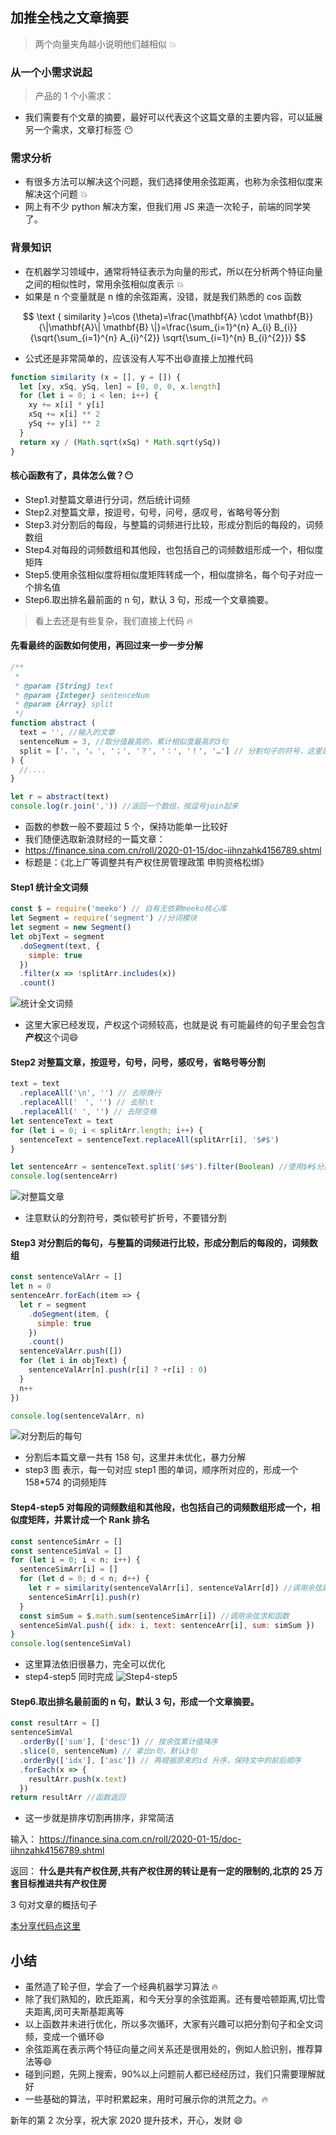 ## 加推全栈之文章摘要

> 两个向量夹角越小说明他们越相似 💥

### 从一个小需求说起

> 产品的 1 个小需求：

- 我们需要有个文章的摘要，最好可以代表这个这篇文章的主要内容，可以延展另一个需求，文章打标签 😶

### 需求分析

- 有很多方法可以解决这个问题，我们选择使用余弦距离，也称为余弦相似度来解决这个问题 💥
- 网上有不少 python 解决方案，但我们用 JS 来造一次轮子，前端的同学笑了。

### 背景知识

- 在机器学习领域中，通常将特征表示为向量的形式，所以在分析两个特征向量之间的相似性时，常用余弦相似度表示 💥
- 如果是 n 个变量就是 n 维的余弦距离，没错，就是我们熟悉的 cos 函数

$$
\text { similarity }=\cos (\theta)=\frac{\mathbf{A} \cdot \mathbf{B}}{\|\mathbf{A}\| \mathbf{B} \|}=\frac{\sum_{i=1}^{n} A_{i} B_{i}}{\sqrt{\sum_{i=1}^{n} A_{i}^{2}} \sqrt{\sum_{i=1}^{n} B_{i}^{2}}}
$$

- 公式还是非常简单的，应该没有人写不出:smile:直接上加推代码

```javascript
function similarity (x = [], y = []) {
  let [xy, xSq, ySq, len] = [0, 0, 0, x.length]
  for (let i = 0; i < len; i++) {
    xy += x[i] * y[i]
    xSq += x[i] ** 2
    ySq += y[i] ** 2
  }
  return xy / (Math.sqrt(xSq) * Math.sqrt(ySq))
}
```

#### 核心函数有了，具体怎么做？😶

- Step1.对整篇文章进行分词，然后统计词频
- Step2.对整篇文章，按逗号，句号，问号，感叹号，省略号等分割
- Step3.对分割后的每段，与整篇的词频进行比较，形成分割后的每段的，词频数组
- Step4.对每段的词频数组和其他段，也包括自己的词频数组形成一个，相似度矩阵
- Step5.使用余弦相似度将相似度矩阵转成一个，相似度排名，每个句子对应一个排名值
- Step6.取出排名最前面的 n 句，默认 3 句，形成一个文章摘要。

> 看上去还是有些复杂，我们直接上代码 🔥

#### 先看最终的函数如何使用，再回过来一步一步分解

```javascript
/**
 *
 * @param {String} text
 * @param {Integer} sentenceNum
 * @param {Array} split
 */
function abstract (
  text = '', //输入的文章
  sentenceNum = 3, //取分值最高的，累计相似度最高的3句
  split = ['，', '。', '；', '？', '：', '！', '…'] // 分割句子的符号，这里是全角，你可以加入半角
) {
  //....
}

let r = abstract(text)
console.log(r.join(',')) //返回一个数组，按逗号join起来
```

- 函数的参数一般不要超过 5 个，保持功能单一比较好
- 我们随便选取新浪财经的一篇文章：
- https://finance.sina.com.cn/roll/2020-01-15/doc-iihnzahk4156789.shtml
- 标题是：《北上广等调整共有产权住房管理政策 申购资格松绑》

#### Step1 统计全文词频

```javascript
const $ = require('meeko') // 自有无依赖meeko核心库
let Segment = require('segment') //分词模块
let segment = new Segment()
let objText = segment
  .doSegment(text, {
    simple: true
  })
  .filter(x => !splitArr.includes(x))
  .count()
```

![统计全文词频](sim1.png)

- 这里大家已经发现，产权这个词频较高，也就是说 有可能最终的句子里会包含**产权**这个词:smile:

#### Step2 对整篇文章，按逗号，句号，问号，感叹号，省略号等分割

```javascript
text = text
  .replaceAll('\n', '') // 去除换行
  .replaceAll('　', '') // 去除\t
  .replaceAll(' ', '') // 去除空格
let sentenceText = text
for (let i = 0; i < splitArr.length; i++) {
  sentenceText = sentenceText.replaceAll(splitArr[i], '$#$')
}

let sentenceArr = sentenceText.split('$#$').filter(Boolean) //使用$#$分割并去除空元素
console.log(sentenceArr)
```

![对整篇文章](sim2.png)

- 注意默认的分割符号，类似顿号扩折号，不要错分割

#### Step3 对分割后的每句，与整篇的词频进行比较，形成分割后的每段的，词频数组

```javascript
const sentenceValArr = []
let n = 0
sentenceArr.forEach(item => {
  let r = segment
    .doSegment(item, {
      simple: true
    })
    .count()
  sentenceValArr.push([])
  for (let i in objText) {
    sentenceValArr[n].push(r[i] ? +r[i] : 0)
  }
  n++
})

console.log(sentenceValArr, n)
```

![对分割后的每句](sim3.png)

- 分割后本篇文章一共有 158 句，这里并未优化，暴力分解
- step3 图 表示，每一句对应 step1 图的单词，顺序所对应的，形成一个 158\*574 的词频矩阵

#### Step4-step5 对每段的词频数组和其他段，也包括自己的词频数组形成一个，相似度矩阵，并累计成一个 Rank 排名

```javascript
const sentenceSimArr = []
const sentenceSimVal = []
for (let i = 0; i < n; i++) {
  sentenceSimArr[i] = []
  for (let d = 0; d < n; d++) {
    let r = similarity(sentenceValArr[i], sentenceValArr[d]) //调用余弦距离函数
    sentenceSimArr[i].push(r)
  }
  const simSum = $.math.sum(sentenceSimArr[i]) //调用余弦求和函数
  sentenceSimVal.push({ idx: i, text: sentenceArr[i], sum: simSum })
}
console.log(sentenceSimVal)
```

- 这里算法依旧很暴力，完全可以优化
- step4-step5 同时完成
  ![Step4-step5](sim4.png)

#### Step6.取出排名最前面的 n 句，默认 3 句，形成一个文章摘要。

```javascript
const resultArr = []
sentenceSimVal
  .orderBy(['sum'], ['desc']) // 按余弦累计值降序
  .slice(0, sentenceNum) // 拿出n句，默认3句
  .orderBy(['idx'], ['asc']) // 再根据原来的id 升序，保持文中的前后顺序
  .forEach(x => {
    resultArr.push(x.text)
  })
return resultArr //函数返回
```

- 这一步就是排序切割再排序，非常简洁

输入：
https://finance.sina.com.cn/roll/2020-01-15/doc-iihnzahk4156789.shtml

返回：
**什么是共有产权住房,共有产权住房的转让是有一定的限制的,北京的 25 万套目标推进共有产权住房**

3 句对文章的概括句子

[本分享代码点这里](https://github.com/kongnet/meeko/blob/master/sample/%E6%96%87%E7%AB%A0%E6%91%98%E8%A6%81.js)

## 小结

- 虽然造了轮子但，学会了一个经典机器学习算法 🔥
- 除了我们熟知的，欧氏距离，和今天分享的余弦距离。还有曼哈顿距离,切比雪夫距离,闵可夫斯基距离等
- 以上函数并未进行优化，所以多次循环，大家有兴趣可以把分割句子和全文词频，变成一个循环:smile:
- 余弦距离在表示两个特征向量之间关系还是很用处的，例如人脸识别，推荐算法等:smile:
- 碰到问题，先网上搜索，90%以上问题前人都已经经历过，我们只需要理解就好
- 一些基础的算法，平时积累起来，用时可展示你的洪荒之力。🔥

新年的第 2 次分享，祝大家 2020 提升技术，开心，发财 :smile:
